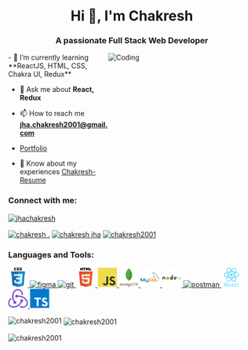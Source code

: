 <h1 align="center">Hi 👋, I'm Chakresh</h1>
<h3 align="center">A passionate Full Stack Web Developer</h3>
<img align="right" alt="Coding" width="300" height="300" src="https://img.freepik.com/premium-vector/programming-software-concept-illustration-with-characters-flat-design_198565-152.jpg?w=740" />
- 🌱 I’m currently learning **ReactJS, HTML, CSS, Chakra UI, Redux**

- 💬 Ask me about **React, Redux**

- 📫 How to reach me **jha.chakresh2001@gmail.com**
  
- <a href="https://chakresh2001.github.io/"> Portfolio </a>

- 📄 Know about my experiences [Chakresh-Resume](https://drive.google.com/file/d/1v7yPbaogxOzJFaBMm_lQqzKRJRu0fXfT/view?usp=drive_link)

<h3 align="left">Connect with me:</h3>
<p align="left">
<a href="https://twitter.com/jhachakresh" target="blank"><img align="center" src="https://raw.githubusercontent.com/rahuldkjain/github-profile-readme-generator/master/src/images/icons/Social/twitter.svg" alt="jhachakresh" height="30" width="40" /></a>

<a href="https://linkedin.com/in/chakresh ." target="blank"><img align="center" src="https://raw.githubusercontent.com/rahuldkjain/github-profile-readme-generator/master/src/images/icons/Social/linked-in-alt.svg" alt="chakresh ." height="30" width="40" /></a>
<a href="https://fb.com/chakresh jha" target="blank"><img align="center" src="https://raw.githubusercontent.com/rahuldkjain/github-profile-readme-generator/master/src/images/icons/Social/facebook.svg" alt="chakresh jha" height="30" width="40" /></a>
<a href="https://www.leetcode.com/chakresh2001" target="blank"><img align="center" src="https://raw.githubusercontent.com/rahuldkjain/github-profile-readme-generator/master/src/images/icons/Social/leet-code.svg" alt="chakresh2001" height="30" width="40" /></a>
</p>

<h3 align="left">Languages and Tools:</h3>
<p align="left"> <a href="https://www.w3schools.com/css/" target="_blank" rel="noreferrer"> <img src="https://raw.githubusercontent.com/devicons/devicon/master/icons/css3/css3-original-wordmark.svg" alt="css3" width="40" height="40"/> </a> <a href="https://www.figma.com/" target="_blank" rel="noreferrer"> <img src="https://www.vectorlogo.zone/logos/figma/figma-icon.svg" alt="figma" width="40" height="40"/> </a> <a href="https://git-scm.com/" target="_blank" rel="noreferrer"> <img src="https://www.vectorlogo.zone/logos/git-scm/git-scm-icon.svg" alt="git" width="40" height="40"/> </a> <a href="https://www.w3.org/html/" target="_blank" rel="noreferrer"> <img src="https://raw.githubusercontent.com/devicons/devicon/master/icons/html5/html5-original-wordmark.svg" alt="html5" width="40" height="40"/> </a> <a href="https://developer.mozilla.org/en-US/docs/Web/JavaScript" target="_blank" rel="noreferrer"> <img src="https://raw.githubusercontent.com/devicons/devicon/master/icons/javascript/javascript-original.svg" alt="javascript" width="40" height="40"/> </a> <a href="https://www.mongodb.com/" target="_blank" rel="noreferrer"> <img src="https://raw.githubusercontent.com/devicons/devicon/master/icons/mongodb/mongodb-original-wordmark.svg" alt="mongodb" width="40" height="40"/> </a> <a href="https://www.mysql.com/" target="_blank" rel="noreferrer"> <img src="https://raw.githubusercontent.com/devicons/devicon/master/icons/mysql/mysql-original-wordmark.svg" alt="mysql" width="40" height="40"/> </a> <a href="https://nodejs.org" target="_blank" rel="noreferrer"> <img src="https://raw.githubusercontent.com/devicons/devicon/master/icons/nodejs/nodejs-original-wordmark.svg" alt="nodejs" width="40" height="40"/> </a> <a href="https://postman.com" target="_blank" rel="noreferrer"> <img src="https://www.vectorlogo.zone/logos/getpostman/getpostman-icon.svg" alt="postman" width="40" height="40"/> </a> <a href="https://reactjs.org/" target="_blank" rel="noreferrer"> <img src="https://raw.githubusercontent.com/devicons/devicon/master/icons/react/react-original-wordmark.svg" alt="react" width="40" height="40"/> </a> <a href="https://redux.js.org" target="_blank" rel="noreferrer"> <img src="https://raw.githubusercontent.com/devicons/devicon/master/icons/redux/redux-original.svg" alt="redux" width="40" height="40"/> </a> <a href="https://www.typescriptlang.org/" target="_blank" rel="noreferrer"> <img src="https://raw.githubusercontent.com/devicons/devicon/master/icons/typescript/typescript-original.svg" alt="typescript" width="40" height="40"/> </a> </p>

<p><img align="left" src="https://github-readme-stats.vercel.app/api/top-langs?username=chakresh2001&show_icons=true&locale=en&layout=compact" alt="chakresh2001" /></p>

<p>&nbsp;<img align="center" src="https://github-readme-stats.vercel.app/api?username=chakresh2001&show_icons=true&locale=en" alt="chakresh2001" /></p>

<p><img align="center" src="https://github-readme-streak-stats.herokuapp.com/?user=chakresh2001&" alt="chakresh2001" /></p>
